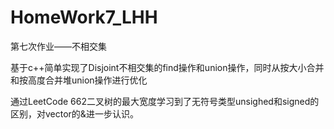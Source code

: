 # HomeWork7_LHH
 第七次作业——不相交集

基于c++简单实现了Disjoint不相交集的find操作和union操作，同时从按大小合并和按高度合并堆union操作进行优化

通过LeetCode 662二叉树的最大宽度学习到了无符号类型unsighed和signed的区别，对vector的&进一步认识。
